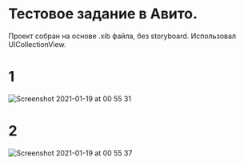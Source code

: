 # Тестовое задание в Авито.

Проект собран на основе .xib файла, без storyboard.
Использовал UICollectionView.

# 1
![Screenshot 2021-01-19 at 00 55 31](https://user-images.githubusercontent.com/64494962/104966374-c7dbe700-59f1-11eb-938c-d013b3f5cc69.png)
# 2
![Screenshot 2021-01-19 at 00 55 37](https://user-images.githubusercontent.com/64494962/104966417-e3df8880-59f1-11eb-84f6-59a077ebf8e6.png)
 
